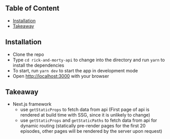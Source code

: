 ## Table of Content

- [Installation](#installation)
- [Takeaway](#takeaway)

## Installation

- Clone the repo
- Type `cd rick-and-morty-api` to change into the directory and run `yarn` to install the dependencies
- To start, run `yarn dev` to start the app in development mode
- Open [http://localhost:3000](http://localhost:3000) with your browser

## Takeaway

- Next.js framework
  - use `getStaticProps` to fetch data from api (First page of api is rendered at build time with SSG, since it is unlikely to change)
  - use `getStaticProps` and `getStaticPaths` to fetch data from api for dynamic routing (statically pre-render pages for the first 20 episodes, other pages will be rendered by the server upon request)
